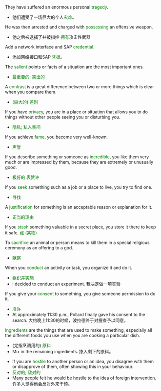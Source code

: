 
> 
They have suffered an enormous personal <font color="green">tragedy</font>.
- 他们遭受了一场巨大的个人<font color="green">灾难</font>。

> 
He was then arrested and charged with <font color="green">possessing</font> an offensive weapon.
- 他之后被逮捕了并被指控 <font color="green">拥有</font>攻击性武器

> 
Add a network interface and SAP  <font color="green">credential</font>.
- 添加网络接口和SAP <font color="green">凭据</font>。

> 
The <font color="green">salient</font>  points or facts of a situation are the most important ones.
- <font color="green">最重要的; 突出的</font>

> 
A <font color="green">contrast</font> is a great difference between two or more things which is clear when you compare them. 
- <font color="green">(巨大的) 差别</font>

> 
If you have <font color="green">privacy</font>, you are in a place or situation that allows you to do things without other people seeing you or disturbing you.
- <font color="green">隐私; 私人空间</font>

> 
If you achieve <font color="green">fame</font>, you become very well-known.
- <font color="green">声誉</font>

> 
If you describe something or someone as <font color="green">incredible</font>, you like them very much or are impressed by them, because they are extremely or unusually good. 
- <font color="green">极好的 表赞许</font>

> 
If you <font color="green">seek</font> something such as a job or a place to live, you try to find one.
- <font color="green">寻找</font>

> 
A <font color="green">justification</font> for something is an acceptable reason or explanation for it.
- <font color="green">正当的理由</font>


> 
If you <font color="green">stash</font> something valuable in a secret place, you store it there to keep it safe.
<font color="green">藏 (某物)</font>

>
To <font color="green">sacrifice</font> an animal or person means to kill them in a special religious ceremony as an offering to a god. 
- <font color="green">献祭</font>

>
When you <font color="green">conduct</font> an activity or task, you organize it and do it. 
- <font color="green">组织并实施</font>
- I decided to conduct an experiment. 我决定做一项实验

>
If you give your <font color="green">consent</font> to something, you give someone permission to do it.
- <font color="green">准许</font>
- At approximately 11:30 p.m., Pollard finally gave his consent to the search. 大约晚上11:30的时候，波拉德终于对搜查予以同意。

>
<font color="green">Ingredients</font> are the things that are used to make something, especially all the different foods you use when you are cooking a particular dish. 
- (尤指烹调用的) <font color="green">原料</font>
- Mix in the remaining ingredients. 掺入剩下的原料。

> 
- If you are <font color="green">hostile</font> to another person or an idea, you disagree with them or disapprove of them, often showing this in your behaviour. 
- <font color="green">反对的; 敌对的</font>
- Many people felt he would be hostile to the idea of foreign intervention. 许多人觉得他会反对外来干预。

<font color="green"></font>
<font color="green"></font>
<font color="green"></font>
<font color="green"></font>
<font color="green"></font>



